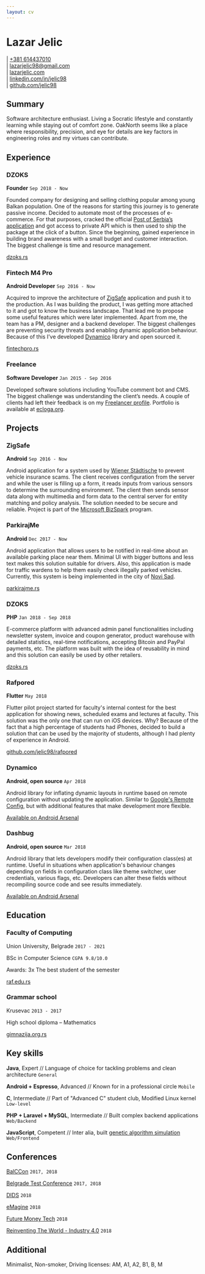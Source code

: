 ```yaml
---
layout: cv
---
```

# Lazar Jelic

<div id="webaddress">
	<div>
		| <a href="tel:+381614437010">+381 614437010</a>
		<br/>
		| <a href="mailto:lazarjelic98@gmail.com">lazarjelic98@gmail.com</a>
		<br/>
		| <a href="https://www.lazarjelic.com">lazarjelic.com</a>
		<br/>
		| <a href="https://www.linkedin.com/in/jelic98">linkedin.com/in/jelic98</a>
		<br/>
		| <a href="https://www.github.com/jelic98">github.com/jelic98</a>
	</div>
</div>

## Summary
Software architecture enthusiast.
Living a Socratic lifestyle and constantly learning while staying out of comfort zone.
OakNorth seems like a place where responsibility, precision, and eye for details are key factors in engineering roles and my virtues can contribute.

## Experience

### DZOKS
__Founder__
`Sep 2018 - Now`

Founded company for designing and selling clothing popular among young Balkan population.
One of the reasons for starting this journey is to generate passive income.
Decided to automate most of the processes of e-commerce.
For that purposes, cracked the official [Post of Serbia’s application](https://play.google.com/store/apps/details?id=rs.assecosee.pttandroidapp) and got access to private API which is then used to ship the package at the click of a button.
Since the beginning, gained experience in building brand awareness with a small budget and customer interaction.
The biggest challenge is time and resource management.

[dzoks.rs](https://www.dzoks.rs)

### Fintech M4 Pro
__Android Developer__
`Sep 2016 - Now`

Acquired to improve the architecture of [ZigSafe](#zigsafe) application and push it to the production.
As I was building the product, I was getting more attached to it and got to know the business landscape.
That lead me to propose some useful features which were later implemented.
Apart from me, the team has a PM, designer and a backend developer.
The biggest challenges are preventing security threats and enabling dynamic application behaviour.
Because of this I’ve developed [Dynamico](https://android-arsenal.com/details/1/6926) library and open sourced it.

[fintechpro.rs](http://fintechpro.rs)

### Freelance
__Software Developer__
`Jan 2015 - Sep 2016`

Developed software solutions including YouTube comment bot and CMS.
The biggest challenge was understanding the client’s needs.
A couple of clients had left their feedback is on my [Freelancer profile](https://www.freelancer.com/u/jelic).
Portfolio is available at [ecloga.org](https://www.ecloga.org).

## Projects

### ZigSafe
__Android__
`Sep 2016 - Now`

Android application for a system used by [Wiener Städtische](https://wiener.co.rs) to prevent vehicle insurance scams.
The client receives configuration from the server and while the user is filling up a form, it reads inputs from various sensors to determine the surrounding environment.
The client then sends sensor data along with multimedia and form data to the central server for entity matching and policy analysis.
The solution needed to be secure and reliable.
Project is part of the [Microsoft BizSpark](https://startups.microsoft.com) program.

### ParkirajMe
__Android__
`Dec 2017 - Now`

Android application that allows users to be notified in real-time about an available parking place near them.
Minimal UI with bigger buttons and less text makes this solution suitable for drivers.
Also, this application is made for traffic wardens to help them easily check illegally parked vehicles.
Currently, this system is being implemented in the city of [Novi Sad](https://en.wikipedia.org/wiki/Novi_Sad).

[parkirajme.rs](http://www.parkirajme.rs)

### DZOKS
__PHP__
`Jan 2018 - Sep 2018`

E-commerce platform with advanced admin panel functionalities including newsletter system, invoice and coupon generator, product warehouse with detailed statistics, real-time notifications, accepting Bitcoin and PayPal payments, etc.
The platform was built with the idea of reusability in mind and this solution can easily be used by other retailers.

[dzoks.rs](https://www.dzoks.rs)

### Rafpored
__Flutter__
`May 2018`

Flutter pilot project started for faculty's internal contest for the best application for showing news, scheduled exams and lectures at faculty.
This solution was the only one that can run on iOS devices.
Why?
Because of the fact that a high percentage of students had iPhones, decided to build a solution that can be used by the majority of students, although I had plenty of experience in Android.

[github.com/jelic98/rafpored](https://www.github.com/jelic98/rafpored)

### Dynamico
__Android, open source__
`Apr 2018`

Android library for inflating dynamic layouts in runtime based on remote configuration without updating the application.
Similar to [Google's Remote Config](https://firebase.google.com/docs/remote-config), but with additional features that make development more flexible.

[Available on Android Arsenal](https://android-arsenal.com/details/1/6926)

### Dashbug
__Android, open source__
`Mar 2018`

Android library that lets developers modify their configuration class(es) at runtime.
Useful in situations when application's behaviour changes depending on fields in configuration class like theme switcher, user credentials, various flags, etc.
Developers can alter these fields without recompiling source code and see results immediately.

[Available on Android Arsenal](https://android-arsenal.com/details/1/6891)

## Education

### Faculty of Computing
Union University, Belgrade
`2017 - 2021`

BSc in Computer Science 
`CGPA 9.8/10.0`

Awards: 3x The best student of the semester

[raf.edu.rs](https://raf.edu.rs)

### Grammar school
Krusevac
`2013 - 2017`

High school diploma – Mathematics

[gimnazija.org.rs](http://gimnazija.org.rs)

## Key skills

__Java__, Expert
// Language of choice for tackling problems and clean architecture
`General`

__Android + Espresso__, Advanced
// Known for in a professional circle
`Mobile`

__C__, Intermediate
// Part of "Advanced C" student club, Modified Linux kernel
`Low-level`

__PHP + Laravel + MySQL__, Intermediate
// Built complex backend applications
`Web/Backend`

__JavaScript__, Competent
// Inter alia, built [genetic algorithm simulation](https://ecloga.org/projects/genetic)
`Web/Frontend`

## Conferences

[BalCCon](https://2k19.balccon.org)
`2017, 2018`

[Belgrade Test Conference](https://bg-testconference.rs)
`2017, 2018`

[DIDS](https://dids.rs)
`2018`

[eMagine](https://emagine.rs)
`2018`

[Future Money Tech](https://startit.rs/future-money-tech)
`2018`

[Reinventing The World - Industry 4.0](https://ntpark-conf.rs)
`2018`

## Additional

Minimalist, Non-smoker, Driving licenses: AM, A1, A2, B1, B, M
